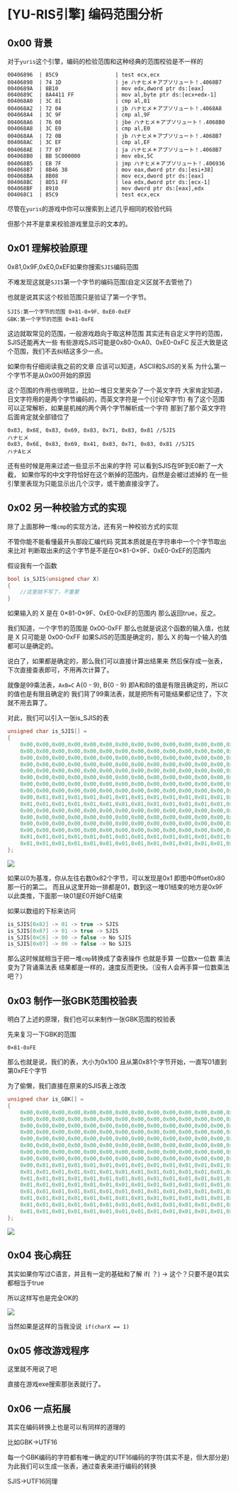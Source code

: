 # [YU-RIS引擎] 编码范围分析

## 0x00 背景

对于`yuris`这个引擎，编码的检验范围和这种经典的范围校验是不一样的

```assembly
00406896  | 85C9                  | test ecx,ecx
00406898  | 74 1D                 | je ハナヒメ＊アブソリュート！.4068B7
0040689A  | 8B10                  | mov edx,dword ptr ds:[eax]
0040689C  | 8A4411 FF             | mov al,byte ptr ds:[ecx+edx-1]
004068A0  | 3C 81                 | cmp al,81
004068A2  | 72 04                 | jb ハナヒメ＊アブソリュート！.4068A8
004068A4  | 3C 9F                 | cmp al,9F
004068A6  | 76 08                 | jbe ハナヒメ＊アブソリュート！.4068B0
004068A8  | 3C E0                 | cmp al,E0
004068AA  | 72 0B                 | jb ハナヒメ＊アブソリュート！.4068B7
004068AC  | 3C EF                 | cmp al,EF
004068AE  | 77 07                 | ja ハナヒメ＊アブソリュート！.4068B7
004068B0  | BB 5C000000           | mov ebx,5C
004068B5  | EB 7F                 | jmp ハナヒメ＊アブソリュート！.406936
004068B7  | 8B46 38               | mov eax,dword ptr ds:[esi+38]
004068BA  | 8B08                  | mov ecx,dword ptr ds:[eax]
004068BC  | 8D51 FF               | lea edx,dword ptr ds:[ecx-1]
004068BF  | 8910                  | mov dword ptr ds:[eax],edx
004068C1  | 85C9                  | test ecx,ecx
```

尽管在`yuris`的游戏中你可以搜索到上述几乎相同的校验代码

但那个并不是拿来校验游戏里显示的文本的。



## 0x01 理解校验原理

0x81,0x9F,0xE0,0xEF如果你搜索`SJIS`编码范围

不难发现这就是`SJIS`第一个字节的编码范围(自定义区就不去管他了)

也就是说其实这个校验范围只是验证了第一个字节。

```
SJIS:第一个字节的范围 0×81-0×9F、0xE0-0xEF
GBK:第一个字节的范围 0×81-0xFE
```

这边就取常见的范围，一般游戏趋向于取这种范围
其实还有自定义字符的范围，SJIS还能再大一些
有些游戏SJIS可能是0x80-0xA0、0xE0-0xFC
反正大致是这个范围，我们不去纠结这多少一点。



如果你有仔细阅读我之前的文章
应该可以知道，ASCII和SJIS的关系
为什么第一个字节不是从0x00开始的原因



这个范围的作用也很明显，比如一堆日文里夹杂了一个英文字符
大家肯定知道，日文字符用的是两个字节编码的，而英文字符是一个(讨论窄字节)
有了这个范围可以正常解析，如果是机械的两个两个字节解析成一个字符
那到了那个英文字符后面肯定就全部错位了

```
0x83, 0x6E, 0x83, 0x69, 0x83, 0x71, 0x83, 0x81 //SJIS
ハナヒメ
0x83, 0x6E, 0x83, 0x69, 0x41, 0x83, 0x71, 0x83, 0x81 //SJIS
ハナAヒメ
```



还有些时候是用来过滤一些显示不出来的字符
可以看到SJIS在9F到E0断了一大截，
如果你写的中文字符恰好在这个断掉的范围内，自然是会被过滤掉的
在一些引擎里表现为只能显示出几个汉字，或干脆直接没字了。



## 0x02 另一种校验方式的实现

除了上面那种一堆`cmp`的实现方法，还有另一种校验方式的实现

不管你能不能看懂最开头那段汇编代码
究其本质就是在字符串中一个个字节取出来比对
判断取出来的这个字节是不是在0×81-0×9F、0xE0-0xEF的范围内

假设我有一个函数
```c++
bool is_SJIS(unsigned char X)
{
	//这里就不写了，不重要
}
```

如果输入的 X 是在 0×81-0×9F、0xE0-0xEF的范围内 那么返回true，反之。

我们知道，一个字节的范围是 0x00-0xFF
那么也就是说这个函数的输入值，也就是 X 只可能是 0x00-0xFF
如果SJIS的范围是确定的，那么 X 的每一个输入的值都可以是确定的。

说白了，如果都是确定的，那么我们可以直接计算出结果来
然后保存成一张表，下次直接查表即可，不用再次计算了。

就像是99乘法表，`AxB=C`
A{0 - 9}, B{0 - 9} 即A和B的值是有限且确定的，所以C的值也是有限且确定的
我们背了99乘法表，就是把所有可能结果都记住了，下次就不用去算了。

对此，我们可以引入一张is_SJIS的表

```C++
unsigned char is_SJIS[] = 
{
	0x00,0x00,0x00,0x00,0x00,0x00,0x00,0x00,0x00,0x00,0x00,0x00,0x00,0x00,0x00,0x00,
	0x00,0x00,0x00,0x00,0x00,0x00,0x00,0x00,0x00,0x00,0x00,0x00,0x00,0x00,0x00,0x00,
	0x00,0x00,0x00,0x00,0x00,0x00,0x00,0x00,0x00,0x00,0x00,0x00,0x00,0x00,0x00,0x00,
	0x00,0x00,0x00,0x00,0x00,0x00,0x00,0x00,0x00,0x00,0x00,0x00,0x00,0x00,0x00,0x00,
	0x00,0x00,0x00,0x00,0x00,0x00,0x00,0x00,0x00,0x00,0x00,0x00,0x00,0x00,0x00,0x00,
	0x00,0x00,0x00,0x00,0x00,0x00,0x00,0x00,0x00,0x00,0x00,0x00,0x00,0x00,0x00,0x00,
	0x00,0x00,0x00,0x00,0x00,0x00,0x00,0x00,0x00,0x00,0x00,0x00,0x00,0x00,0x00,0x00,
	0x00,0x00,0x00,0x00,0x00,0x00,0x00,0x00,0x00,0x00,0x00,0x00,0x00,0x00,0x00,0x00,
	0x00,0x01,0x01,0x01,0x01,0x01,0x01,0x01,0x01,0x01,0x01,0x01,0x01,0x01,0x01,0x01,
	0x01,0x01,0x01,0x01,0x01,0x01,0x01,0x01,0x01,0x01,0x01,0x01,0x01,0x01,0x01,0x01,
	0x00,0x00,0x00,0x00,0x00,0x00,0x00,0x00,0x00,0x00,0x00,0x00,0x00,0x00,0x00,0x00,
	0x00,0x00,0x00,0x00,0x00,0x00,0x00,0x00,0x00,0x00,0x00,0x00,0x00,0x00,0x00,0x00,
	0x00,0x00,0x00,0x00,0x00,0x00,0x00,0x00,0x00,0x00,0x00,0x00,0x00,0x00,0x00,0x00,
	0x00,0x00,0x00,0x00,0x00,0x00,0x00,0x00,0x00,0x00,0x00,0x00,0x00,0x00,0x00,0x00,
	0x01,0x01,0x01,0x01,0x01,0x01,0x01,0x01,0x01,0x01,0x01,0x01,0x01,0x01,0x01,0x01,
	0x01,0x01,0x01,0x01,0x01,0x01,0x01,0x01,0x01,0x01,0x01,0x01,0x01,0x00,0x00,0x00
};
```
![](https://img2022.cnblogs.com/blog/2939730/202211/2939730-20221117234258811-554349096.png)

如果以0为基准，你从左往右数0x82个字节，可以发现是0x1
即图中0ffset0x80那一行的第二。
而且从这里开始一排都是01，数到这一堆01结束的地方是0x9F
以此类推，下面那一块01是E0开始FC结束

如果以数组的下标来访问
```c++
is_SJIS[0x82] -> 01 -> true -> SJIS
is_SJIS[0x87] -> 01 -> true -> SJIS
is_SJIS[0xC6] -> 00 -> false -> No SJIS
is_SJIS[0x07] -> 00 -> false -> No SJIS
```

那么这时候就相当于把一堆`cmp`转换成了查表操作
也就是手算 一位数x一位数 乘法变为了背诵乘法表
结果都是一样的，速度反而更快。（没有人会再手算一位数乘法吧？）



## 0x03 制作一张GBK范围校验表

明白了上述的原理，我们也可以来制作一张GBK范围的校验表

先来复习一下GBK的范围
```
0×81-0xFE
```

那么也就是说，我们的表，大小为0x100
且从第0x81个字节开始，一直写01直到第0xFE个字节

为了偷懒，我们直接在原来的SJIS表上改改
```C++
unsigned char is_GBK[] = 
{
	0x00,0x00,0x00,0x00,0x00,0x00,0x00,0x00,0x00,0x00,0x00,0x00,0x00,0x00,0x00,0x00,
	0x00,0x00,0x00,0x00,0x00,0x00,0x00,0x00,0x00,0x00,0x00,0x00,0x00,0x00,0x00,0x00,
	0x00,0x00,0x00,0x00,0x00,0x00,0x00,0x00,0x00,0x00,0x00,0x00,0x00,0x00,0x00,0x00,
	0x00,0x00,0x00,0x00,0x00,0x00,0x00,0x00,0x00,0x00,0x00,0x00,0x00,0x00,0x00,0x00,
	0x00,0x00,0x00,0x00,0x00,0x00,0x00,0x00,0x00,0x00,0x00,0x00,0x00,0x00,0x00,0x00,
	0x00,0x00,0x00,0x00,0x00,0x00,0x00,0x00,0x00,0x00,0x00,0x00,0x00,0x00,0x00,0x00,
	0x00,0x00,0x00,0x00,0x00,0x00,0x00,0x00,0x00,0x00,0x00,0x00,0x00,0x00,0x00,0x00,
	0x00,0x00,0x00,0x00,0x00,0x00,0x00,0x00,0x00,0x00,0x00,0x00,0x00,0x00,0x00,0x00,
	0x00,0x01,0x01,0x01,0x01,0x01,0x01,0x01,0x01,0x01,0x01,0x01,0x01,0x01,0x01,0x01,
	0x01,0x01,0x01,0x01,0x01,0x01,0x01,0x01,0x01,0x01,0x01,0x01,0x01,0x01,0x01,0x01,
	0x01,0x01,0x01,0x01,0x01,0x01,0x01,0x01,0x01,0x01,0x01,0x01,0x01,0x01,0x01,0x01,
	0x01,0x01,0x01,0x01,0x01,0x01,0x01,0x01,0x01,0x01,0x01,0x01,0x01,0x01,0x01,0x01,
	0x01,0x01,0x01,0x01,0x01,0x01,0x01,0x01,0x01,0x01,0x01,0x01,0x01,0x01,0x01,0x01,
	0x01,0x01,0x01,0x01,0x01,0x01,0x01,0x01,0x01,0x01,0x01,0x01,0x01,0x01,0x01,0x01,
	0x01,0x01,0x01,0x01,0x01,0x01,0x01,0x01,0x01,0x01,0x01,0x01,0x01,0x01,0x01,0x01,
	0x01,0x01,0x01,0x01,0x01,0x01,0x01,0x01,0x01,0x01,0x01,0x01,0x01,0x01,0x01,0x00
};
```
![](https://img2022.cnblogs.com/blog/2939730/202211/2939730-20221117234250081-1082177769.png)

## 0x04 丧心病狂

其实如果你写过C语言，并且有一定的基础和了解
if( ？) -> 这个？只要不是0其实都相当于true

所以这样写也是完全OK的

![](https://img2022.cnblogs.com/blog/2939730/202211/2939730-20221117234154387-775355256.png)

当然如果是这样的当我没说` if(charX == 1)`

## 0x05 修改游戏程序

这里就不用说了吧

直接在游戏exe搜索那张表就行了。



## 0x06 一点拓展

其实在编码转换上也是可以有同样的道理的

比如GBK->UTF16

每一个GBK编码的字符都有唯一确定的UTF16编码的字符(其实不是，但大部分是)  
为此我们可以生成一张表，通过查表来进行编码的转换

SJIS->UTF16同理
